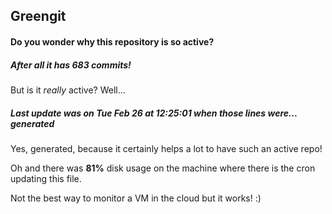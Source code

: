 ## Greengit

#### Do you wonder why this repository is so active?

##### After all it has 683 commits!

But is it *really* active? Well...

##### Last update was on Tue Feb 26 at 12:25:01 when those lines were... generated

Yes, generated, because it certainly helps a lot to have such an active repo!

Oh and there was **81%** disk usage on the machine
where there is the cron updating this file.

Not the best way to monitor a VM in the cloud but it works! :)
